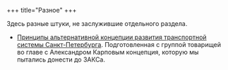 +++
 title="Разное"
+++

Здесь разные штуки, не заслужившие отдельного раздела.

- [Принципы альтернативной концепции развития транспортной системы Санкт-Петербурга](transport.pdf). Подготовленная с группой товарищей во главе с Александром Карповым концепция, которую мы пытались донести до ЗАКСа.